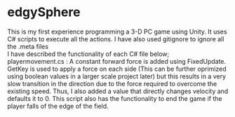 # edgySphere
This is my first experience programming a 3-D PC game using Unity. It uses C# scripts to execute all the actions. I have also used gitignore to ignore all the .meta files      
I have described the functionality of each C# file below;   
playermovement.cs : A constant forward force is added using FixedUpdate. GetKey is used to apply a force on each side (This can be further oprimized using boolean values in a larger scale project later) but this results in a very slow transition in the direction due to the force required to overcome the existing speed. Thus, I also added a value that directly changes velocity and defaults it to 0. This script also has the functionality to end the game if the player falls of the edge of the field.
